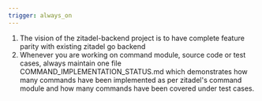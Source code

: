 ```yaml
---
trigger: always_on
---
```


1. The vision of the zitadel-backend project is to have complete feature parity with existing zitadel go backend
2. Whenever you are working on command module, source code or test cases, always maintain one file COMMAND_IMPLEMENTATION_STATUS.md which demonstrates how many commands have been implemented as per zitadel's command module and how many commands have been covered under test cases.